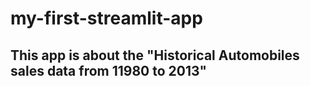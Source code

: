 # my-first-streamlit-app
## This app is about the "Historical Automobiles sales data from 11980 to 2013"
